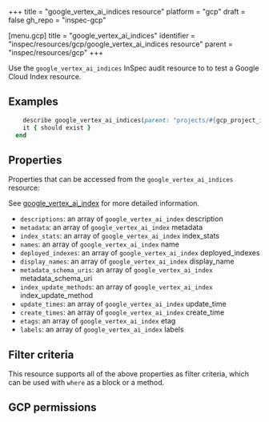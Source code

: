 +++
title = "google_vertex_ai_indices resource"
platform = "gcp"
draft = false
gh_repo = "inspec-gcp"

[menu.gcp]
title = "google_vertex_ai_indices"
identifier = "inspec/resources/gcp/google_vertex_ai_indices resource"
parent = "inspec/resources/gcp"
+++

Use the `google_vertex_ai_indices` InSpec audit resource to to test a Google Cloud Index resource.

## Examples

```ruby
    describe google_vertex_ai_indices(parent: "projects/#{gcp_project_id}/locations/#{index['region']}", region: ' value_region') do
    it { should exist }
  end
```

## Properties

Properties that can be accessed from the `google_vertex_ai_indices` resource:

See [google_vertex_ai_index](google_vertex_ai_index) for more detailed information.

  * `descriptions`: an array of `google_vertex_ai_index` description
  * `metadata`: an array of `google_vertex_ai_index` metadata
  * `index_stats`: an array of `google_vertex_ai_index` index_stats
  * `names`: an array of `google_vertex_ai_index` name
  * `deployed_indexes`: an array of `google_vertex_ai_index` deployed_indexes
  * `display_names`: an array of `google_vertex_ai_index` display_name
  * `metadata_schema_uris`: an array of `google_vertex_ai_index` metadata_schema_uri
  * `index_update_methods`: an array of `google_vertex_ai_index` index_update_method
  * `update_times`: an array of `google_vertex_ai_index` update_time
  * `create_times`: an array of `google_vertex_ai_index` create_time
  * `etags`: an array of `google_vertex_ai_index` etag
  * `labels`: an array of `google_vertex_ai_index` labels

## Filter criteria

This resource supports all of the above properties as filter criteria, which can be used
with `where` as a block or a method.

## GCP permissions
